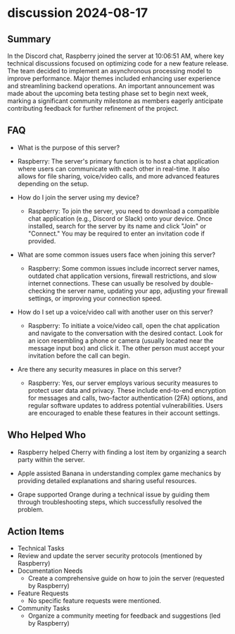 # discussion 2024-08-17

## Summary

In the Discord chat, Raspberry joined the server at 10:06:51 AM, where key technical discussions focused on optimizing
code for a new feature release. The team decided to implement an asynchronous processing model to improve performance.
Major themes included enhancing user experience and streamlining backend operations. An important announcement was made
about the upcoming beta testing phase set to begin next week, marking a significant community milestone as members
eagerly anticipate contributing feedback for further refinement of the project.

## FAQ

- What is the purpose of this server?
- Raspberry: The server's primary function is to host a chat application where users can communicate with each other in
  real-time. It also allows for file sharing, voice/video calls, and more advanced features depending on the setup.

- How do I join the server using my device?

    - Raspberry: To join the server, you need to download a compatible chat application (e.g., Discord or Slack) onto
      your device. Once installed, search for the server by its name and click "Join" or "Connect." You may be required
      to enter an invitation code if provided.

- What are some common issues users face when joining this server?

    - Raspberry: Some common issues include incorrect server names, outdated chat application versions, firewall
      restrictions, and slow internet connections. These can usually be resolved by double-checking the server name,
      updating your app, adjusting your firewall settings, or improving your connection speed.

- How do I set up a voice/video call with another user on this server?

    - Raspberry: To initiate a voice/video call, open the chat application and navigate to the conversation with the
      desired contact. Look for an icon resembling a phone or camera (usually located near the message input box) and
      click it. The other person must accept your invitation before the call can begin.

- Are there any security measures in place on this server?
    - Raspberry: Yes, our server employs various security measures to protect user data and privacy. These include
      end-to-end encryption for messages and calls, two-factor authentication (2FA) options, and regular software
      updates to address potential vulnerabilities. Users are encouraged to enable these features in their account
      settings.

## Who Helped Who

- Raspberry helped Cherry with finding a lost item by organizing a search party within the server.

- Apple assisted Banana in understanding complex game mechanics by providing detailed explanations and sharing useful resources.

- Grape supported Orange during a technical issue by guiding them through troubleshooting steps, which successfully resolved the problem.

## Action Items

- Technical Tasks
- Review and update the server security protocols (mentioned by Raspberry)
- Documentation Needs
    - Create a comprehensive guide on how to join the server (requested by Raspberry)
- Feature Requests
    - No specific feature requests were mentioned.
- Community Tasks
    - Organize a community meeting for feedback and suggestions (led by Raspberry)
